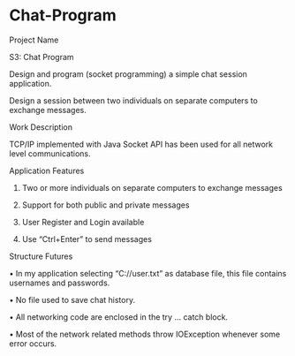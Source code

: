 Chat-Program
============

Project Name

S3: Chat Program

Design and program (socket programming) a simple chat session application.

Design a session between two individuals on separate computers to exchange messages.


Work Description

TCP/IP implemented with Java Socket API has been used for all network level communications.


Application Features

1.	Two or more individuals on separate computers to exchange messages

2.	Support for both public and private messages

3.	User Register and Login available

4.	Use “Ctrl+Enter” to send messages


Structure Futures

•	In my application selecting “C://user.txt” as database file, this file contains usernames and passwords.

•	No file used to save chat history.

•	All networking code are enclosed in the try … catch block.

•	Most of the network related methods throw IOException whenever some error occurs.







